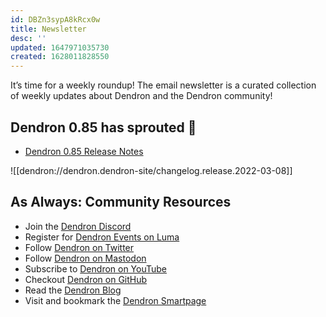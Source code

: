 ```yaml
---
id: DBZn3sypA8kRcx0w
title: Newsletter
desc: ''
updated: 1647971035730
created: 1628011828550
---
```


It’s time for a weekly roundup! The email newsletter is a curated collection of weekly updates about Dendron and the Dendron community!

<!-- TODO: Update the version in the header below
    DELETE THIS TODO MESSAGE WHEN DONE-->
## Dendron 0.85 has sprouted  🌱

<!-- TODO: Update the version and link to the release notes below
    DELETE THIS TODO MESSAGE WHEN DONE-->
-   [Dendron 0.85 Release Notes]()

<!-- TODO: Update the note ref below to the appropriate release notes
    DELETE THIS TODO MESSAGE WHEN DONE-->
![[dendron://dendron.dendron-site/changelog.release.2022-03-08]]

## As Always: Community Resources

-   Join the [Dendron Discord](https://link.dendron.so/discord)
-   Register for [Dendron Events on Luma](https://link.dendron.so/luma)
-   Follow [Dendron on Twitter](https://link.dendron.so/twitter)
-   Follow [Dendron on Mastodon](https://link.dendron.so/mastodon)
-   Subscribe to [Dendron on YouTube](https://link.dendron.so/youtube)
-   Checkout [Dendron on GitHub](https://link.dendron.so/github)
-   Read the [Dendron Blog](https://blog.dendron.so/)
-   Visit and bookmark the [Dendron Smartpage](https://link.dendron.so/smartpage)
